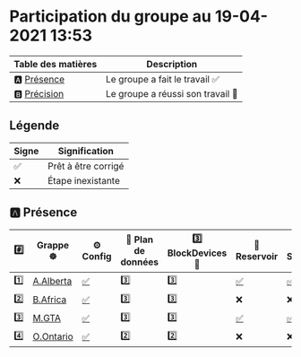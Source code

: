 # Participation du groupe au 19-04-2021 13:53

| Table des matières            | Description                                             |
|-------------------------------|---------------------------------------------------------|
| :a: [Présence](#a-présence)   | Le groupe a fait le travail        :white_check_mark:   |
| :b: [Précision](#b-précision) | Le groupe a réussi son travail     :tada:               |

## Légende

| Signe              | Signification                 |
|--------------------|-------------------------------|
| :white_check_mark: | Prêt à être corrigé           |
| :x:                | Étape inexistante             |

## :a: Présence

|:hash:| Grappe :wheel_of_dharma: | :gear: Config | :abacus: Plan de données | :three: BlockDevices :roll_of_paper: | :potable_water: Reservoir | :floppy_disk: Stockage | :rocket: Service |
|-|-|-|-|-|-|-|-|
| :one: | [A.Alberta](../A.Alberta) | [:white_check_mark:](../A.Alberta/.kube/config) | :three: | :three: | [:white_check_mark:](../A.Alberta/StoragePoolClaim.md) | [:white_check_mark:](../A.Alberta/StorageClass.md) | [:white_check_mark:](../A.Alberta/porterlb.md) |
| :two: | [B.Africa](../B.Africa) | [:white_check_mark:](../B.Africa/.kube/config) | :three: | :three: | :x: | :x: | :x: |
| :three: | [M.GTA](../M.GTA) | [:white_check_mark:](../M.GTA/.kube/config) | :three: | :three: | [:white_check_mark:](../M.GTA/StoragePoolClaim.md) | [:white_check_mark:](../M.GTA/StorageClass.md) | [:white_check_mark:](../M.GTA/porterlb.md) |
| :four: | [O.Ontario](../O.Ontario) | [:white_check_mark:](../O.Ontario/.kube/config) | :two: | :two: | :x: | :x: | :x: |

